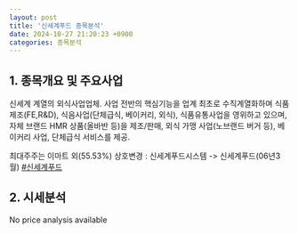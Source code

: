 ```yaml
---
layout: post
title: '신세계푸드 종목분석'
date: 2024-10-27 21:20:23 +0900
categories: 종목분석
---
```


## 1. 종목개요 및 주요사업

신세계 계열의 외식사업업체. 사업 전반의 핵심기능을 업계 최초로 수직계열화하며 식품제조(FE,R&D), 식음사업(단체급식, 베이커리, 외식), 식품유통사업을 영위하고 있으며, 자체 브랜드 HMR 상품(올바반 등)을 제조/판매, 외식 가맹 사업(노브랜드 버거 등), 베이커리 사업, 단체급식 서비스를 제공.

최대주주는 이마트 외(55.53%) 상호변경 : 신세계푸드시스템 -> 신세계푸드(06년3월)
[#신세계푸드](#)

## 2. 시세분석

No price analysis available
